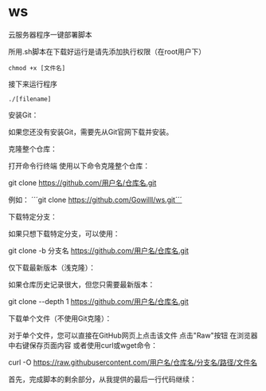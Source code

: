 # ws
云服务器程序一键部署脚本

所用.sh脚本在下载好运行是请先添加执行权限（在root用户下）
```shell
chmod +x [文件名]
```
接下来运行程序
```shell
./[filename]
```

安装Git：

如果您还没有安装Git，需要先从Git官网下载并安装。


克隆整个仓库：

打开命令行终端
使用以下命令克隆整个仓库：

git clone https://github.com/用户名/仓库名.git

例如：
´´´git clone https://github.com/Gowilll/ws.git´´´


下载特定分支：

如果只想下载特定分支，可以使用：

git clone -b 分支名 https://github.com/用户名/仓库名.git

仅下载最新版本（浅克隆）：

如果仓库历史记录很大，但您只需要最新版本：

git clone --depth 1 https://github.com/用户名/仓库名.git

下载单个文件（不使用Git克隆）：

对于单个文件，您可以直接在GitHub网页上点击该文件
点击"Raw"按钮
在浏览器中右键保存页面内容
或者使用curl或wget命令：

curl -O https://raw.githubusercontent.com/用户名/仓库名/分支名/路径/文件名


首先，完成脚本的剩余部分，从我提供的最后一行代码继续：
